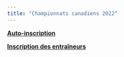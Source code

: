 ```yaml
---
title: "Championnats canadiens 2022"
---
```


[**Auto-inscription**](https://www.trackie.com/inscription/evenement/bell-canadian-track-field-championships/474857/)

[**Inscription des entraîneurs**](https://www.trackie.com/online-registration/event/coaching-pass-bell-canadian-track-field-championships/477057/#.YlhzTujMKUk)
